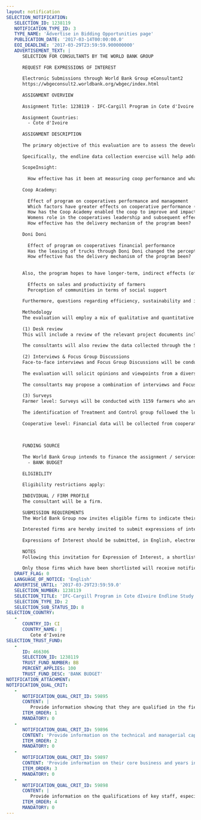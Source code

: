 ```yaml
---
layout: notification
SELECTION_NOTIFICATION: 
   SELECTION_ID: 1238119
   NOTIFICATION_TYPE_ID: 3
   TYPE_NAME: 'Advertise in Bidding Opportunities page'
   PUBLICATION_DATE: '2017-03-14T00:00:00.0'
   EOI_DEADLINE: '2017-03-29T23:59:59.900000000'
   ADVERTISEMENT_TEXT: |
      SELECTION FOR CONSULTANTS BY THE WORLD BANK GROUP
      
      REQUEST FOR EXPRESSIONS OF INTEREST
      
      Electronic Submissions through World Bank Group eConsultant2
      https://wbgeconsult2.worldbank.org/wbgec/index.html
      
      ASSIGNMENT OVERVIEW
      
      Assignment Title: 1238119 - IFC-Cargill Program in Cote d'Ivoire Endline Study
      
      Assignment Countries:
        - Cote d'Ivoire
      
      ASSIGNMENT DESCRIPTION
      
      The primary objective of this evaluation are to assess the development impact of the Cargill-IFC programs (ScopeInsight, Coop Academy, and Doni Doni) and to provide information, lessons, and recommendations that can be used to improve the design of future programs.
      
      Specifically, the endline data collection exercise will help address the following key questions of the evaluation:
      
      ScopeInsight:
      
      	How effective has it been at measuring coop performance and what is the linkage between other metrics and those measured by ScopeInsight?
      
      Coop Academy:
      
      	Effect of program on cooperatives performance and management
      	Which factors have greater effects on cooperative performance (e.g. finance, members, profitability, volume sourced etc.)
      	How has the Coop Academy enabled the coop to improve and impact perception of farmers of their coops?
      	Womens role in the cooperatives leadership and subsequent effect on performance of cooperatives
      	How effective has the delivery mechanism of the program been?
      
      Doni Doni
      
      	Effect of program on cooperatives financial performance
      	Has the leasing of trucks through Doni Doni changed the perception of farmers of their coops?
      	How effective has the delivery mechanism of the program been?
      
      
      Also, the program hopes to have longer-term, indirect effects (of all three programs: ScopeInsight, Coop Academy and Doni Doni) by enabling Cargill and other stakeholders to better and more effectively deliver other programs.  These changes are not directly targeted by the program, but there may be changes for these which shall be examined:
      
      	Effects on sales and productivity of farmers
      	Perception of communities in terms of social support
      
      Furthermore, questions regarding efficiency, sustainability and impact, regarding the ScopeInsight, Coop Academy and Doni Doni programs will be answered within this endline evaluation.
      
      Methodology
      The evaluation will employ a mix of qualitative and quantitative methodological approaches to the collection of data needed for analysis including, but not limited to:
      
      (1) Desk review
      This will include a review of the relevant project documents including supervision reports.  The selected consultants should also review reports and existing literature from cooperative development programs.  In addition, the consultants must review IFCs previous evaluations (or summaries of evaluations) related to farmer training, including IFCs recently completed agri-related meta-evaluation as well as reports of implementing partners
      
      The consultants will also review the data collected through the ScopeInsight diagnostic tool of the cooperatives.  The consultants will engage, through IFC, with Cargill, TNS, and ScopeInsight representatives for additional insights for developing the survey instrument and questions for interviews and Focus Group Discussions.
      
      (2) Interviews & Focus Group Discussions
      Face-to-face interviews and Focus Group Discussions will be conducted with the various stakeholders. Only with explicit IFC approval, specific stakeholders may be reached via telephone when in-person interviews are not feasible.  
      
      The evaluation will solicit opinions and viewpoints from a diverse set of relevant actors, including Cargill management (at least two interviews), local traitant representatives (at least three interviews or one Focus Group Discussion), cooperative management from about 20 different cooperatives in each group (Treatment and Control) (particularly focusing on changed financial performance of coops and the drivers of change), local financial institution engaged or planning to engage in agri-financing (at least 3 interviews or one Focus Group Discussion), farmers in both Treatment and Control groups who are not included in the survey (at least 30 interviews or four Focus Group Discussions), local community leaders including local government representatives (at least 10 interviews or two Focus Group Discussions), and other stakeholders and observers.
      
      The consultants may propose a combination of interviews and Focus Group Discussions for different stakeholder groups.  IFC shall approve the final proposed list of interviews and Focus Group Discussions prior to commencement.  
      
      (3) Surveys
      Farmer level: Surveys will be conducted with 1159 farmers who are members of the cooperatives included in the Control and Treatment samples that have been determined at baseline data collection.
      
      The identification of Treatment and Control group followed the logic of separating the survey target group of 1159 farmers in two cohorts according to the date of training of their constituent coops. The first cohort of cooperatives trained through the program forms the Treatment group. The last cohort of cooperatives trained is the Comparison group. 
      
      Cooperative level: Financial data will be collected from cooperatives which have participated in the Doni-Doni (truck leasing) and/or the Coop Academy programs to understand the financial impacts of the programs.  The firm is expected to compare current financial performance with years prior to the start of the Doni-Doni program.
      
      
      
      FUNDING SOURCE
      
      The World Bank Group intends to finance the assignment / services described below under the following:
        - BANK BUDGET
      
      ELIGIBILITY
      
      Eligibility restrictions apply:
      
      INDIVIDUAL / FIRM PROFILE
      The consultant will be a firm. 
      
      SUBMISSION REQUIREMENTS
      The World Bank Group now invites eligible firms to indicate their interest in providing the services.  Interested firms must provide information indicating that they are qualified to perform the services (brochures, description of similar assignments, experience in similar conditions, availability of appropriate skills among staff, etc. for firms; CV and cover letter for individuals).  Please note that the total size of all attachments should be less than 5MB.  Consultants may associate to enhance their qualifications.
      
      Interested firms are hereby invited to submit expressions of interest.
      
      Expressions of Interest should be submitted, in English, electronically through World Bank Group eConsultant2 (https://wbgeconsult2.worldbank.org/wbgec/index.html)
      
      NOTES
      Following this invitation for Expression of Interest, a shortlist of qualified firms will be formally invited to submit proposals. Shortlisting and selection will be subject to the availability of funding.
      
      Only those firms which have been shortlisted will receive notification. No debrief will be provided to firms which have not been shortlisted.
   DRAFT_FLAG: 0
   LANGUAGE_OF_NOTICE: 'English'
   ADVERTISE_UNTIL: '2017-03-29T23:59:59.0'
   SELECTION_NUMBER: 1238119
   SELECTION_TITLE: 'IFC-Cargill Program in Cote dIvoire Endline Study'
   SELECTION_TYPE_ID: 2
   SELECTION_SUB_STATUS_ID: 8
SELECTION_COUNTRY: 
   - 
      COUNTRY_ID: CI
      COUNTRY_NAME: |
         Cote d'Ivoire
SELECTION_TRUST_FUND: 
   - 
      ID: 466306
      SELECTION_ID: 1238119
      TRUST_FUND_NUMBER: BB
      PERCENT_APPLIES: 100
      TRUST_FUND_DESC: 'BANK BUDGET'
NOTIFICATION_ATTACHMENT: 
NOTIFICATION_QUAL_CRIT: 
   - 
      NOTIFICATION_QUAL_CRIT_ID: 59895
      CONTENT: |
         Provide information showing that they are qualified in the field of the assignment, especially with regards to data collection and analysis of agricultural value chains in Cote d'Ivoire.
      ITEM_ORDER: 1
      MANDATORY: 0
   - 
      NOTIFICATION_QUAL_CRIT_ID: 59896
      CONTENT: 'Provide information on the technical and managerial capabilities of the firm, especially with regards to experience in qualitative and quantitative data collection and program evaluation.'
      ITEM_ORDER: 2
      MANDATORY: 0
   - 
      NOTIFICATION_QUAL_CRIT_ID: 59897
      CONTENT: 'Provide information on their core business and years in business, especially with regards to experience in qualitative and quantitative data collection and program evaluation.'
      ITEM_ORDER: 3
      MANDATORY: 0
   - 
      NOTIFICATION_QUAL_CRIT_ID: 59898
      CONTENT: |
         Provide information on the qualifications of key staff, especially with regards to data collection and analysis of agricultural value chains in Cote d'Ivoire.
      ITEM_ORDER: 4
      MANDATORY: 0
---
```

